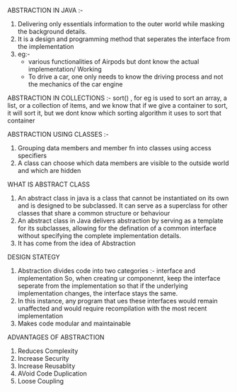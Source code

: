 ABSTRACTION IN JAVA :-
   1) Delivering only essentials information to the outer world while masking the background details.
   2) It is a design and programming method that seperates the interface from the implementation
   3) eg:-
        - various functionalities of Airpods but dont know the actual implementation/ Working
        - To drive a car, one only needs to know the driving process and not the mechanics of the car engine


ABSTRACTION IN COLLECTIONS :- 
  sort() , for eg is used to sort an array, a list, or a collection of items, and we know that if we give a container to sort, it will sort it, but we dont know which sorting algorithm it uses to sort that container 


ABSTRACTION USING CLASSES :- 
  1) Grouping data members and member fn into classes using access specifiers
  2) A class can choose which data members are visible to the outside world and which are hidden


WHAT IS ABSTRACT CLASS
 1) An abstract class in java is a class that cannot be instantiated on its own and is designed to be subclassed. It can serve as a superclass for other classes that share a common structure or behaviour
 2) An abstract class in Java delivers abstraction by serving as a template for its subclasses, allowing for the defination of a common interface without specifying the complete implementation details.
 3) It has come from the idea of Abstraction


DESIGN STATEGY
 1) Abstraction divides code into two categories :- interface and implementation
     So, when creating ur componennt, keep the interface seperate from the implementation so that if the underlying implementation changes, the interface stays the same.
  2) In this instance, any program that ues these interfaces would remain unaffected and would require recompilation with the most recent implementation
  3) Makes  code modular and maintainable


ADVANTAGES OF ABSTRACTION
 1) Reduces Complexity
 2) Increase Security
 3) Increase Reusablity
 4) AVoid Code Duplication
 5) Loose Coupling 